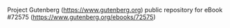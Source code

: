 Project Gutenberg (https://www.gutenberg.org) public repository
for eBook #72575 (https://www.gutenberg.org/ebooks/72575)
